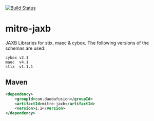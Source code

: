 [![Build Status](https://travis-ci.org/daedafusion/mitre-jaxb.svg?branch=master)](https://travis-ci.org/daedafusion/mitre-jaxb)

# mitre-jaxb

JAXB Libraries for stix, maec & cybox. The following versions of the schemas are used:

    cybox v2.1
    maec  v4.1
    stix  v1.1.1

## Maven

```xml
<dependency>
    <groupId>com.daedafusion</groupId>
    <artifactId>mitre-jaxb</artifactId>
    <version>1.1</version>
</dependency>
```
